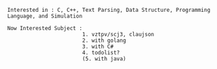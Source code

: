     Interested in : C, C++, Text Parsing, Data Structure, Programming Language, and Simulation
    
    Now Interested Subject : 
                            1. vztpv/scj3, claujson
                            2. with golang
                            3. with C#
                            4. todolist? 
                            (5. with java)
                                

